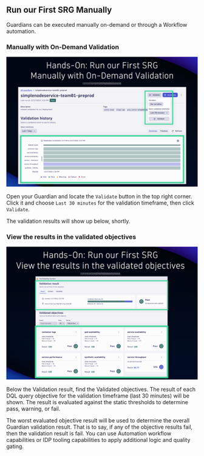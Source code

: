 ## Run our First SRG Manually

Guardians can be executed manually on-demand or through a Workflow automation.

### Manually with On-Demand Validation

![SRG Manual Validatioin](../../../assets/images/04_03_srg_manual_validation.png)

Open your Guardian and locate the `Validate` button in the top right corner.  Click it and choose `Last 30 minutes` for the validation timeframe, then click `Validate`.

The validation results will show up below, shortly.

### View the results in the validated objectives

![SRG Validation Results](../../../assets/images/04_03_srg_validation_results.png)

Below the Validation result, find the Validated objectives.  The result of each DQL query objective for the validation timeframe (last 30 minutes) will be shown.  The result is evaluated against the static thresholds to determine pass, warning, or fail.

The worst evaluated objective result will be used to determine the overall Guardian validation result.  That is to say, if any of the objective results fail, then the validation result is fail.  You can use Automation workflow capabilities or IDP tooling capabilities to apply additional logic and quality gating.